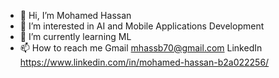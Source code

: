 - 👋 Hi, I’m Mohamed Hassan
- 👀 I’m interested in AI and Mobile Applications Development
- 🌱 I’m currently learning ML
- 📫 How to reach me 
   Gmail mhassb70@gmail.com
   LinkedIn https://www.linkedin.com/in/mohamed-hassan-b2a022256/
  
   

<!---
hasssnnn/hasssnnn is a ✨ special ✨ repository because its `README.md` (this file) appears on your GitHub profile.
You can click the Preview link to take a look at your changes.
--->
